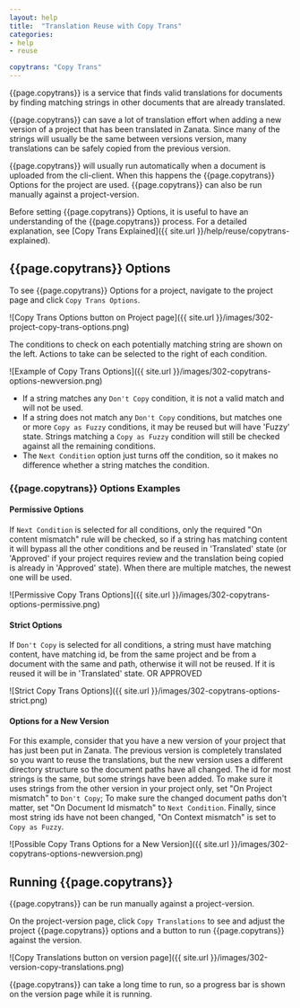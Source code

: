 ```yaml
---
layout: help
title:  "Translation Reuse with Copy Trans"
categories:
- help
- reuse

copytrans: "Copy Trans"
---
```


{{page.copytrans}} is a service that finds valid translations for documents by finding matching strings in other documents that are already translated.

{{page.copytrans}} can save a lot of translation effort when adding a new version of a project that has been translated in Zanata. Since many of the strings will usually be the same between versions version, many translations can be safely copied from the previous version.

{{page.copytrans}} will usually run automatically when a document is uploaded from the cli-client. When this happens the {{page.copytrans}} Options for the project are used. {{page.copytrans}} can also be run manually against a project-version.


Before setting {{page.copytrans}} Options, it is useful to have an understanding of the {{page.copytrans}} process. For a detailed explanation, see [Copy Trans Explained]({{ site.url }}/help/reuse/copytrans-explained).


## {{page.copytrans}} Options


To see {{page.copytrans}} Options for a project, navigate to the project page and click `Copy Trans Options`.

![Copy Trans Options button on Project page]({{ site.url }}/images/302-project-copy-trans-options.png)

The conditions to check on each potentially matching string are shown on the left. Actions to take can be selected to the right of each condition.

![Example of Copy Trans Options]({{ site.url }}/images/302-copytrans-options-newversion.png)

 - If a string matches any `Don't Copy` condition, it is not a valid match and will not be used.
 - If a string does not match any `Don't Copy` conditions, but matches one or more `Copy as Fuzzy` conditions, it may be reused but will have 'Fuzzy' state. Strings matching a `Copy as Fuzzy` condition will still be checked against all the remaining conditions.
 - The `Next Condition` option just turns off the condition, so it makes no difference whether a string matches the condition.


### {{page.copytrans}} Options Examples

#### Permissive Options

If `Next Condition` is selected for all conditions, only the required "On content mismatch" rule will be checked, so if a string has matching content it will bypass all the other conditions and be reused in 'Translated' state (or 'Approved' if your project requires review and the translation being copied is already in 'Approved' state). When there are multiple matches, the newest one will be used.

![Permissive Copy Trans Options]({{ site.url }}/images/302-copytrans-options-permissive.png)

#### Strict Options

If `Don't Copy` is selected for all conditions, a string must have matching content, have matching id, be from the same project and be from a document with the same and path, otherwise it will not be reused. If it is reused it will be in 'Translated' state. OR APPROVED

![Strict Copy Trans Options]({{ site.url }}/images/302-copytrans-options-strict.png)

#### Options for a New Version

For this example, consider that you have a new version of your project that has just been put in Zanata. The previous version is completely translated so you want to reuse the translations, but the new version uses a different directory structure so the document paths have all changed. The id for most strings is the same, but some strings have been added. To make sure it uses strings from the other version in your project only, set "On Project mismatch" to `Don't Copy`; To make sure the changed document paths don't matter, set "On Document Id mismatch" to `Next Condition`. Finally, since most string ids have not been changed, "On Context mismatch" is set to `Copy as Fuzzy`.

![Possible Copy Trans Options for a New Version]({{ site.url }}/images/302-copytrans-options-newversion.png)


## Running {{page.copytrans}}

{{page.copytrans}} can be run manually against a project-version.

On the project-version page, click `Copy Translations` to see and adjust the project {{page.copytrans}} options and a button to run {{page.copytrans}} against the version.

![Copy Translations button on version page]({{ site.url }}/images/302-version-copy-translations.png)

{{page.copytrans}} can take a long time to run, so a progress bar is shown on the version page while it is running.
